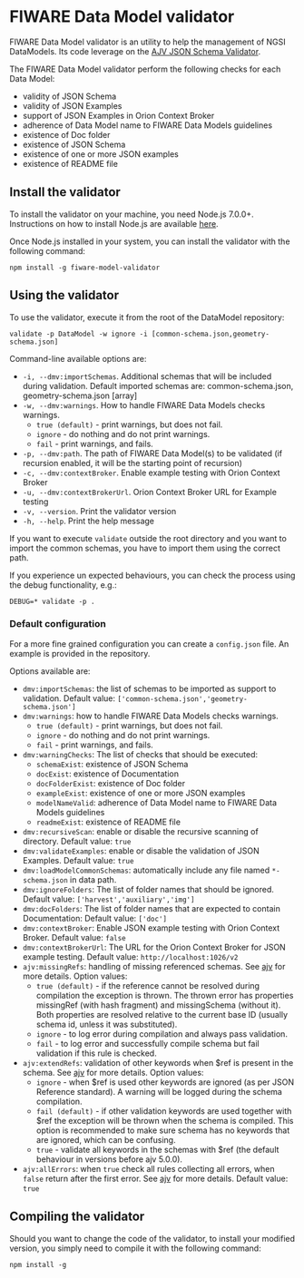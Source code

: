 # FIWARE Data Model validator

FIWARE Data Model validator is an utility to help the management of NGSI
DataModels. Its code leverage on the
[AJV JSON Schema Validator](https://github.com/epoberezkin/ajv).

The FIWARE Data Model validator perform the following checks for each Data
Model:

-   validity of JSON Schema
-   validity of JSON Examples
-   support of JSON Examples in Orion Context Broker
-   adherence of Data Model name to FIWARE Data Models guidelines
-   existence of Doc folder
-   existence of JSON Schema
-   existence of one or more JSON examples
-   existence of README file

## Install the validator

To install the validator on your machine, you need Node.js 7.0.0+. Instructions
on how to install Node.js are available
[here](https://nodejs.org/en/download/package-manager/).

Once Node.js installed in your system, you can install the validator with the
following command:

```console
npm install -g fiware-model-validator
```

## Using the validator

To use the validator, execute it from the root of the DataModel repository:

```console
validate -p DataModel -w ignore -i [common-schema.json,geometry-schema.json]
```

Command-line available options are:

-   `-i, --dmv:importSchemas`. Additional schemas that will be included during
    validation. Default imported schemas are: common-schema.json,
    geometry-schema.json \[array\]
-   `-w, --dmv:warnings`. How to handle FIWARE Data Models checks warnings.
    -   `true (default)` - print warnings, but does not fail.
    -   `ignore` - do nothing and do not print warnings.
    -   `fail` - print warnings, and fails.
-   `-p, --dmv:path`. The path of FIWARE Data Model(s) to be validated (if
    recursion enabled, it will be the starting point of recursion)
-   `-c, --dmv:contextBroker`. Enable example testing with Orion Context Broker
-   `-u, --dmv:contextBrokerUrl`. Orion Context Broker URL for Example testing
-   `-v, --version`. Print the validator version
-   `-h, --help`. Print the help message

If you want to execute `validate` outside the root directory and you want to
import the common schemas, you have to import them using the correct path.

If you experience un expected behaviours, you can check the process using the
debug functionality, e.g.:

```console
DEBUG=* validate -p .
```

### Default configuration

For a more fine grained configuration you can create a `config.json` file. An
example is provided in the repository.

Options available are:

-   `dmv:importSchemas`: the list of schemas to be imported as support to
    validation. Default value: `['common-schema.json','geometry-schema.json']`
-   `dmv:warnings`: how to handle FIWARE Data Models checks warnings.
    -   `true (default)` - print warnings, but does not fail.
    -   `ignore` - do nothing and do not print warnings.
    -   `fail` - print warnings, and fails.
-   `dmv:warningChecks`: The list of checks that should be executed:
    -   `schemaExist`: existence of JSON Schema
    -   `docExist`: existence of Documentation
    -   `docFolderExist`: existence of Doc folder
    -   `exampleExist`: existence of one or more JSON examples
    -   `modelNameValid`: adherence of Data Model name to FIWARE Data Models
        guidelines
    -   `readmeExist`: existence of README file
-   `dmv:recursiveScan`: enable or disable the recursive scanning of directory.
    Default value: `true`
-   `dmv:validateExamples`: enable or disable the validation of JSON Examples.
    Default value: `true`
-   `dmv:loadModelCommonSchemas`: automatically include any file named
    `*-schema.json` in data path.
-   `dmv:ignoreFolders`: The list of folder names that should be ignored.
    Default value: `['harvest','auxiliary','img']`
-   `dmv:docFolders`: The list of folder names that are expected to contain
    Documentation: Default value: `['doc']`
-   `dmv:contextBroker`: Enable JSON example testing with Orion Context Broker.
    Default value: `false`
-   `dmv:contextBrokerUrl`: The URL for the Orion Context Broker for JSON
    example testing. Default value: `http://localhost:1026/v2`
-   `ajv:missingRefs`: handling of missing referenced schemas. See
    [ajv](https://github.com/epoberezkin/ajv) for more details. Option values:
    -   `true (default)` - if the reference cannot be resolved during
        compilation the exception is thrown. The thrown error has properties
        missingRef (with hash fragment) and missingSchema (without it). Both
        properties are resolved relative to the current base ID (usually schema
        id, unless it was substituted).
    -   `ignore` - to log error during compilation and always pass validation.
    -   `fail` - to log error and successfully compile schema but fail
        validation if this rule is checked.
-   `ajv:extendRefs`: validation of other keywords when $ref is present in the
    schema. See [ajv](https://github.com/epoberezkin/ajv) for more details.
    Option values:
    -   `ignore` - when $ref is used other keywords are ignored (as per JSON
        Reference standard). A warning will be logged during the schema
        compilation.
    -   `fail (default)` - if other validation keywords are used together with
        $ref the exception will be thrown when the schema is compiled. This
        option is recommended to make sure schema has no keywords that are
        ignored, which can be confusing.
    -   `true` - validate all keywords in the schemas with $ref (the default
        behaviour in versions before ajv 5.0.0).
-   `ajv:allErrors`: when `true` check all rules collecting all errors, when
    `false` return after the first error. See
    [ajv](https://github.com/epoberezkin/ajv) for more details. Default value:
    `true`

## Compiling the validator

Should you want to change the code of the validator, to install your modified
version, you simply need to compile it with the following command:

```console
npm install -g
```
